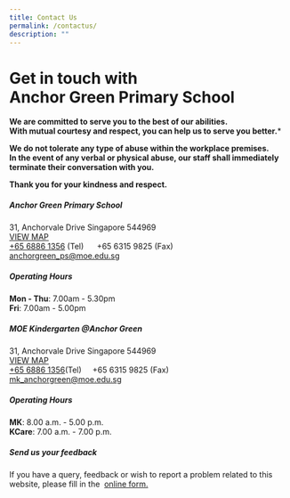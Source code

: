 ```yaml
---
title: Contact Us
permalink: /contactus/
description: ""
---
```

# Get in touch with <br> **Anchor Green Primary School**

**We are committed to serve you to the best of our abilities.<br>
With mutual courtesy and respect, you can help us to serve you better.***
 
**We do not tolerate any type of abuse within the workplace premises.<br>
In the event of any verbal or physical abuse, our staff shall immediately 
terminate their conversation with you.**
 
**Thank you for your kindness and respect.**


##### **Anchor Green Primary School**

31, Anchorvale Drive Singapore 544969 <br>
[VIEW MAP](https://maps.google.com/maps?q=31,+Anchorvale+Drive++Singapore+544969+)<br>
[+65 6886 1356](tel:+6568861356) (Tel) &nbsp; &nbsp;&nbsp; +65 6315 9825 (Fax)<br>
[anchorgreen_ps@moe.edu.sg](mailto:anchorgreen_ps@moe.edu.sg)


##### **Operating Hours**
**Mon - Thu**:&nbsp;7.00am - 5.30pm <br>
**Fri**:&nbsp;7.00am - 5.00pm  

##### **MOE Kindergarten @Anchor Green**
31, Anchorvale Drive Singapore 544969 <br>
[VIEW MAP](https://maps.google.com/maps?q=31,+Anchorvale+Drive+Singapore+544969+)&nbsp;<br>
[+65 6886 1356](tel:+6568861356)(Tel) &nbsp; &nbsp;&nbsp;+65 6315 9825 (Fax)<br>
[mk_anchorgreen@moe.edu.sg](mailto:mk_anchorgreen@moe.edu.sg)<br>


##### **Operating Hours**

**MK**:&nbsp;8.00 a.m. - 5.00 p.m.  <br> **KCare**:&nbsp;7.00 a.m. - 7.00 p.m.  

##### Send us your feedback

If you have a query, feedback or wish to report a problem related to this website, please fill in the&nbsp; <a href="https://go.gov.sg/agps-service-feedback" target="_blank"> online form.</a>